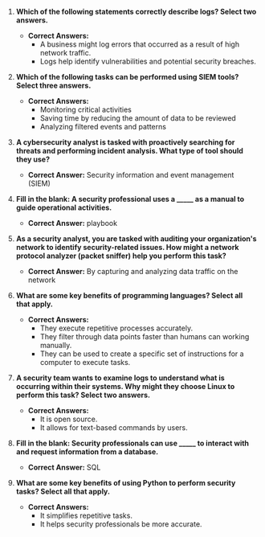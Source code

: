 1. **Which of the following statements correctly describe logs? Select two answers.**
   - **Correct Answers:**
     - A business might log errors that occurred as a result of high network traffic.
     - Logs help identify vulnerabilities and potential security breaches.

2. **Which of the following tasks can be performed using SIEM tools? Select three answers.**
   - **Correct Answers:**
     - Monitoring critical activities
     - Saving time by reducing the amount of data to be reviewed
     - Analyzing filtered events and patterns

3. **A cybersecurity analyst is tasked with proactively searching for threats and performing incident analysis. What type of tool should they use?**
   - **Correct Answer:** Security information and event management (SIEM)

4. **Fill in the blank: A security professional uses a _____ as a manual to guide operational activities.**
   - **Correct Answer:** playbook

5. **As a security analyst, you are tasked with auditing your organization's network to identify security-related issues. How might a network protocol analyzer (packet sniffer) help you perform this task?**
   - **Correct Answer:** By capturing and analyzing data traffic on the network

6. **What are some key benefits of programming languages? Select all that apply.**
   - **Correct Answers:**
     - They execute repetitive processes accurately.
     - They filter through data points faster than humans can working manually.
     - They can be used to create a specific set of instructions for a computer to execute tasks.

7. **A security team wants to examine logs to understand what is occurring within their systems. Why might they choose Linux to perform this task? Select two answers.**
   - **Correct Answers:**
     - It is open source.
     - It allows for text-based commands by users.

8. **Fill in the blank: Security professionals can use _____ to interact with and request information from a database.**
   - **Correct Answer:** SQL

9. **What are some key benefits of using Python to perform security tasks? Select all that apply.**
   - **Correct Answers:**
     - It simplifies repetitive tasks.
     - It helps security professionals be more accurate.
